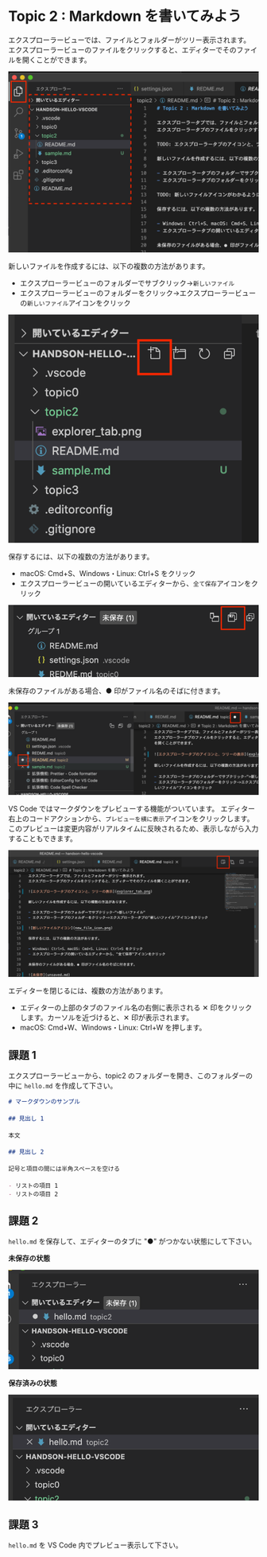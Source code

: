# Topic 2 : Markdown を書いてみよう

エクスプローラービューでは、ファイルとフォルダーがツリー表示されます。
エクスプローラービューのファイルをクリックすると、エディターでそのファイルを開くことができます。

![エクスプローラービューのアイコンと、ツリーの表示](img/explorer_tab.png)

新しいファイルを作成するには、以下の複数の方法があります。

- エクスプローラービューのフォルダーでサブクリック->`新しいファイル`
- エクスプローラービューのフォルダーをクリック->エクスプローラービューの`新しいファイル`アイコンをクリック

![新しいファイルアイコン](img/new_file_icon.png)

保存するには、以下の複数の方法があります。

- macOS: Cmd+S、Windows・Linux: Ctrl+S をクリック
- エクスプローラービューの開いているエディターから、`全て保存`アイコンをクリック

![全て保存](img/all_save.png)

未保存のファイルがある場合、● 印がファイル名のそばに付きます。

![未保存](img/unsaved.png)

VS Code ではマークダウンをプレビューする機能がついています。
エディター右上のコードアクションから、`プレビューを横に表示`アイコンをクリックします。
このプレビューは変更内容がリアルタイムに反映されるため、表示しながら入力することもできます。

![プレビューボタン](img/markdown_preview_button.png)

エディターを閉じるには、複数の方法があります。

- エディターの上部のタブのファイル名の右側に表示される ✕ 印をクリックします。カーソルを近づけると、✕ 印が表示されます。
- macOS: Cmd+W、Windows・Linux: Ctrl+W を押します。

## 課題 1

エクスプローラービューから、topic2 のフォルダーを開き、このフォルダーの中に `hello.md` を作成して下さい。

```md
# マークダウンのサンプル

## 見出し 1

本文

## 見出し 2

記号と項目の間には半角スペースを空ける

- リストの項目 1
- リストの項目 2
```

## 課題 2

`hello.md` を保存して、エディターのタブに "●" がつかない状態にして下さい。

**未保存の状態**

![](img/task2_unsaved.png)

**保存済みの状態**

![](img/task2_saved.png)

## 課題 3

`hello.md` を VS Code 内でプレビュー表示して下さい。

